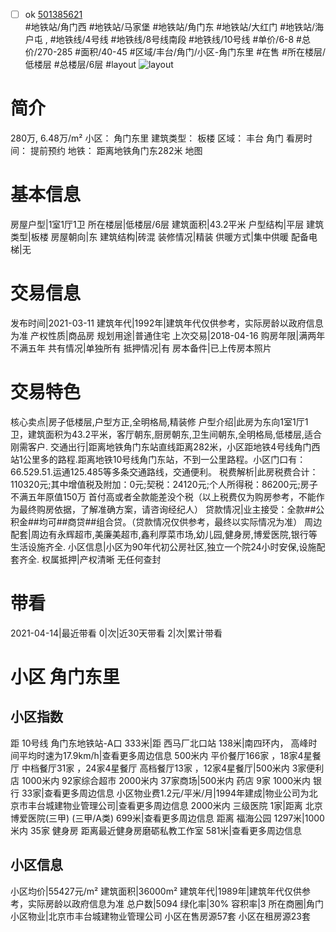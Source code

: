 - [ ] ok [501385621](https://bj.5i5j.com/ershoufang/501385621.html)  
 #地铁站/角门西 #地铁站/马家堡 #地铁站/角门东 #地铁站/大红门 #地铁站/海户屯 ,  #地铁线/4号线 #地铁线/8号线南段 #地铁线/10号线
#单价/6-8 #总价/270-285 #面积/40-45   #区域/丰台/角门/小区-角门东里 #在售 #所在楼层/低楼层 #总楼层/6层 #layout 
![layout](http://image2a.5i5j.com/bdir/layout/4fcf8804cd3942dab34a14555521aac0.JPG_P5.jpg) 
# 简介 
 280万,  6.48万/m² 
小区： 角门东里
建筑类型： 板楼
区域： 丰台 角门
看房时间： 提前预约
地铁： 距离地铁角门东282米 地图
# 基本信息 
 房屋户型|1室1厅1卫
所在楼层|低楼层/6层
建筑面积|43.2平米
户型结构|平层
建筑类型|板楼
房屋朝向|东
建筑结构|砖混
装修情况|精装
供暖方式|集中供暖
配备电梯|无
# 交易信息 
 发布时间|2021-03-11
建筑年代|1992年|建筑年代仅供参考，实际房龄以政府信息为准
产权性质|商品房
规划用途|普通住宅
上次交易|2018-04-16
购房年限|满两年不满五年
共有情况|单独所有
抵押情况|有
房本备件|已上传房本照片
# 交易特色 
 核心卖点|房子低楼层,户型方正,全明格局,精装修
户型介绍|此房为东向1室1厅1卫，建筑面积为43.2平米，客厅朝东,厨房朝东,卫生间朝东,全明格局,低楼层,适合刚需客户.
交通出行|距离地铁角门东站直线距离282米，小区距地铁4号线角门西站1公里多的路程.距离地铁10号线角门东站，不到一公里路程。小区门口有：66.529.51.运通125.485等多条交通路线，交通便利。
税费解析|此房税费合计：110320元;其中增值税及附加：0元;契税：24120元;个人所得税：86200元;房子不满五年原值150万 首付高或者全款能差没个税（以上税费仅为购房参考，不能作为最终购房依据，了解准确方案，请咨询经纪人）
贷款情况|业主接受：全款##公积金##均可##商贷##组合贷。（贷款情况仅供参考，最终以实际情况为准）
周边配套|周边有永辉超市,美廉美超市,鑫利厚菜市场,幼儿园,健身房,博爱医院,银行等生活设施齐全.
小区信息|小区为90年代初公房社区,独立一个院24小时安保,设施配套齐全.
权属抵押|产权清晰 无任何查封
# 带看 
 2021-04-14|最近带看	 0|次|近30天带看	 2|次|累计带看
# 小区 角门东里
## 小区指数 
 距 10号线 角门东地铁站-A口 333米|距 西马厂北口站 138米|南四环内， 高峰时间平均时速为17.9km/h|查看更多周边信息
500米内 平价餐厅166家 ，18家4星餐厅
中档餐厅31家 ，24家4星餐厅
高档餐厅13家 ，12家4星餐厅|500米内 3家便利店
1000米内 92家综合超市
2000米内 37家商场|500米内 药店 9家
1000米内 银行 33家|查看更多周边信息
小区物业费1.2元/平米/月|1994年建成|物业公司为北京市丰台城建物业管理公司|查看更多周边信息
2000米内 三级医院 1家|距离 北京博爱医院(三甲) (三甲/A类) 699米|查看更多周边信息
距离 福海公园 1297米|1000米内 35家 健身房
距离最近健身房磨砺私教工作室 581米|查看更多周边信息
## 小区信息 
 小区均价|55427元/m²
建筑面积|36000m²
建筑年代|1989年|建筑年代仅供参考，实际房龄以政府信息为准
总户数|5094
绿化率|30%
容积率|3
所在商圈|角门
小区物业|北京市丰台城建物业管理公司
小区在售房源57套
小区在租房源23套
